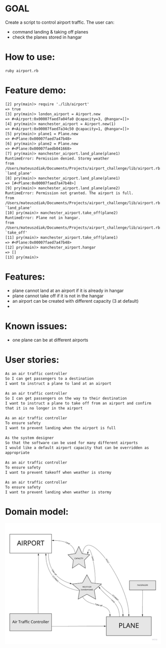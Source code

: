 # GOAL 
Create a script to control airport traffic. The user can:
- command landing & taking off planes 
- check the planes stored in hangar

# How to use:

```
ruby airport.rb
```

# Feature demo:
```
[2] pry(main)> require './lib/airport'
=> true
[3] pry(main)> london_airport = Airport.new
=> #<Airport:0x00007faed7a04fa0 @capacity=3, @hangar=[]>
[4] pry(main)> manchester_airport = Airport.new(1)
=> #<Airport:0x00007faed7a34c50 @capacity=1, @hangar=[]>
[5] pry(main)> plane1 = Plane.new
=> #<Plane:0x00007faed7a47b48>
[6] pry(main)> plane2 = Plane.new
=> #<Plane:0x00007faedb041668>
[7] pry(main)> manchester_airport.land_plane(plane1)
RuntimeError: Permission denied. Stormy weather
from /Users/mateuszdiak/Documents/Projects/airport_challenge/lib/airport.rb:14:in `land_plane'
[8] pry(main)> manchester_airport.land_plane(plane1)
=> [#<Plane:0x00007faed7a47b48>]
[9] pry(main)> manchester_airport.land_plane(plane2)
RuntimeError: Permission not granted. The airport is full.
from /Users/mateuszdiak/Documents/Projects/airport_challenge/lib/airport.rb:15:in `land_plane'
[10] pry(main)> manchester_airport.take_off(plane2)
RuntimeError: Plane not in hangar.
from /Users/mateuszdiak/Documents/Projects/airport_challenge/lib/airport.rb:20:in `take_off'
[11] pry(main)> manchester_airport.take_off(plane1)
=> #<Plane:0x00007faed7a47b48>
[12] pry(main)> manchester_airport.hangar
=> []
[13] pry(main)> 
```

# Features:
- plane cannot land at an airport if it is already in hangar
- plane cannot take off if it is not in the hangar
- an airport can be created with different capacity (3 at default)
- 

# Known issues:
- one plane can be at different airports 

# User stories:

```
As an air traffic controller 
So I can get passengers to a destination 
I want to instruct a plane to land at an airport

As an air traffic controller 
So I can get passengers on the way to their destination 
I want to instruct a plane to take off from an airport and confirm that it is no longer in the airport

As an air traffic controller 
To ensure safety 
I want to prevent landing when the airport is full 

As the system designer
So that the software can be used for many different airports
I would like a default airport capacity that can be overridden as appropriate

As an air traffic controller 
To ensure safety 
I want to prevent takeoff when weather is stormy 

As an air traffic controller 
To ensure safety 
I want to prevent landing when weather is stormy 
```

# Domain model:
![Domain Model Image](/assets/domain_model.jpg)

